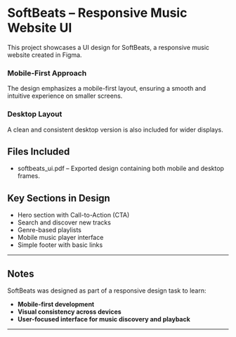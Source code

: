 # SoftBeats – Responsive Music Website UI

This project showcases a UI design for SoftBeats, a responsive music website created in Figma.

### Mobile-First Approach
The design emphasizes a mobile-first layout, ensuring a smooth and intuitive experience on smaller screens.

### Desktop Layout
A clean and consistent desktop version is also included for wider displays.

## Files Included

- softbeats_ui.pdf – Exported design containing both mobile and desktop frames.

##  Key Sections in Design

-  Hero section with Call-to-Action (CTA)
-  Search and discover new tracks
-  Genre-based playlists
-  Mobile music player interface
-  Simple footer with basic links

---

## Notes

SoftBeats was designed as part of a responsive design task to learn:
- **Mobile-first development**
- **Visual consistency across devices**
- **User-focused interface for music discovery and playback**

---


